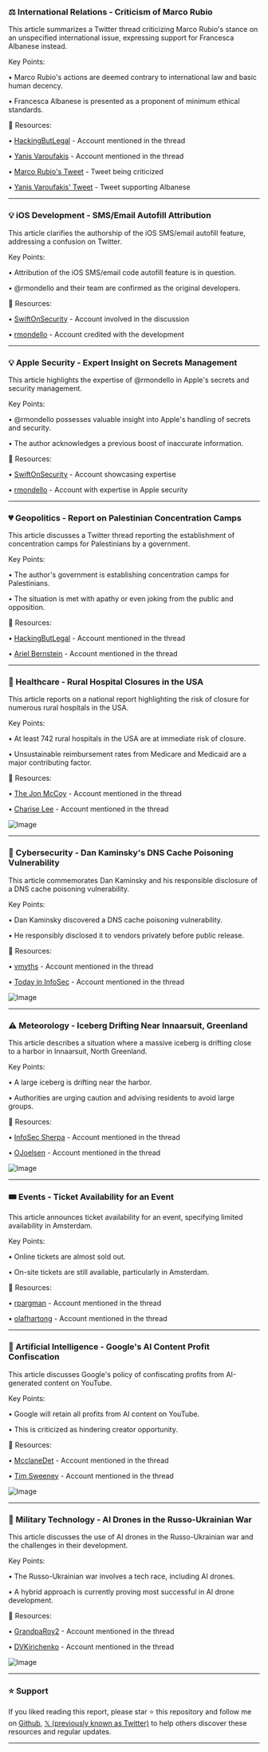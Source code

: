 ### ⚖️ International Relations - Criticism of Marco Rubio

This article summarizes a Twitter thread criticizing Marco Rubio's stance on an unspecified international issue, expressing support for Francesca Albanese instead.

Key Points:

•  Marco Rubio's actions are deemed contrary to international law and basic human decency.

•  Francesca Albanese is presented as a proponent of minimum ethical standards.


🔗 Resources:

• [HackingButLegal](https://x.com/HackingButLegal) -  Account mentioned in the thread

• [Yanis Varoufakis](https://x.com/yanisvaroufakis) - Account mentioned in the thread

• [Marco Rubio's Tweet](https://x.com/SecRubio/status/1942998936874054046) -  Tweet being criticized

• [Yanis Varoufakis' Tweet](https://x.com/yanisvaroufakis/status/1943023424181539048) -  Tweet supporting Albanese


---
### 💡 iOS Development - SMS/Email Autofill Attribution

This article clarifies the authorship of the iOS SMS/email autofill feature, addressing a confusion on Twitter.

Key Points:

•  Attribution of the iOS SMS/email code autofill feature is in question.

•  @rmondello and their team are confirmed as the original developers.


🔗 Resources:

• [SwiftOnSecurity](https://x.com/SwiftOnSecurity) - Account involved in the discussion

• [rmondello](https://x.com/rmondello) -  Account credited with the development


---
### 💡 Apple Security - Expert Insight on Secrets Management

This article highlights the expertise of @rmondello in Apple's secrets and security management.

Key Points:

• @rmondello possesses valuable insight into Apple's handling of secrets and security.

• The author acknowledges a previous boost of inaccurate information.


🔗 Resources:

• [SwiftOnSecurity](https://x.com/SwiftOnSecurity) -  Account showcasing expertise

• [rmondello](https://x.com/rmondello) -  Account with expertise in Apple security


---
### 💔 Geopolitics - Report on Palestinian Concentration Camps

This article discusses a Twitter thread reporting the establishment of concentration camps for Palestinians by a government.

Key Points:

• The author's government is establishing concentration camps for Palestinians.

•  The situation is met with apathy or even joking from the public and opposition.


🔗 Resources:

• [HackingButLegal](https://x.com/HackingButLegal) - Account mentioned in the thread

• [Ariel Bernstein](https://x.com/bernstein_ariel) - Account mentioned in the thread


---
### 🏥 Healthcare - Rural Hospital Closures in the USA

This article reports on a national report highlighting the risk of closure for numerous rural hospitals in the USA.

Key Points:

• At least 742 rural hospitals in the USA are at immediate risk of closure.

• Unsustainable reimbursement rates from Medicare and Medicaid are a major contributing factor.


🔗 Resources:

• [The Jon McCoy](https://x.com/thejonmccoy) - Account mentioned in the thread

• [Charise Lee](https://x.com/charise_lee) - Account mentioned in the thread

![Image](https://pbs.twimg.com/amplify_video_thumb/1943067631470215169/img/mWTEviWVUphdsv9p.jpg)


---
### 🤖 Cybersecurity - Dan Kaminsky's DNS Cache Poisoning Vulnerability

This article commemorates Dan Kaminsky and his responsible disclosure of a DNS cache poisoning vulnerability.

Key Points:

• Dan Kaminsky discovered a DNS cache poisoning vulnerability.

• He responsibly disclosed it to vendors privately before public release.


🔗 Resources:

• [vmyths](https://x.com/vmyths) - Account mentioned in the thread

• [Today in InfoSec](https://x.com/todayininfosec) - Account mentioned in the thread

![Image](https://pbs.twimg.com/media/GvXXbAHWwAAbv1o?format=jpg&name=small)


---
### ⚠️ Meteorology - Iceberg Drifting Near Innaarsuit, Greenland

This article describes a situation where a massive iceberg is drifting close to a harbor in Innaarsuit, North Greenland.

Key Points:

• A large iceberg is drifting near the harbor.

• Authorities are urging caution and advising residents to avoid large groups.



🔗 Resources:

• [InfoSec Sherpa](https://x.com/InfoSecSherpa) - Account mentioned in the thread

• [OJoelsen](https://x.com/OJoelsen) - Account mentioned in the thread

![Image](https://pbs.twimg.com/media/GvdNBDvWoAApLdU?format=jpg&name=small)


---
### 🎟️ Events - Ticket Availability for an Event

This article announces ticket availability for an event, specifying limited availability in Amsterdam.

Key Points:

• Online tickets are almost sold out.

• On-site tickets are still available, particularly in Amsterdam.


🔗 Resources:

• [rpargman](https://x.com/rpargman) - Account mentioned in the thread

• [olafhartong](https://x.com/olafhartong) - Account mentioned in the thread


---
### 🤖 Artificial Intelligence - Google's AI Content Profit Confiscation

This article discusses Google's policy of confiscating profits from AI-generated content on YouTube.

Key Points:

• Google will retain all profits from AI content on YouTube.

• This is criticized as hindering creator opportunity.


🔗 Resources:

• [McclaneDet](https://x.com/McclaneDet) - Account mentioned in the thread

• [Tim Sweeney](https://x.com/TimSweeneyEpic) - Account mentioned in the thread

![Image](https://pbs.twimg.com/media/GvbY2CiXsAA3gjV?format=jpg&name=small)


---
### 🤖 Military Technology - AI Drones in the Russo-Ukrainian War

This article discusses the use of AI drones in the Russo-Ukrainian war and the challenges in their development.

Key Points:

• The Russo-Ukrainian war involves a tech race, including AI drones.

• A hybrid approach is currently proving most successful in AI drone development.


🔗 Resources:

• [GrandpaRoy2](https://x.com/GrandpaRoy2) - Account mentioned in the thread

• [DVKirichenko](https://x.com/DVKirichenko) - Account mentioned in the thread

![Image](https://pbs.twimg.com/media/GvcVcxAWoAA5vnf?format=jpg&name=small)


---

### ⭐️ Support

If you liked reading this report, please star ⭐️ this repository and follow me on [Github](https://github.com/Drix10), [𝕏 (previously known as Twitter)](https://x.com/DRIX_10_) to help others discover these resources and regular updates.

---